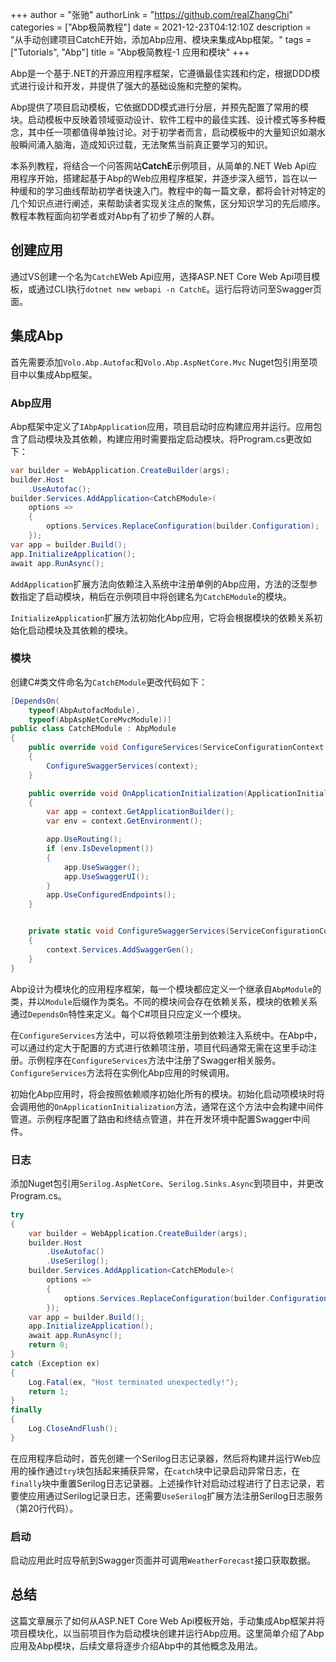 +++
author = "张驰"
authorLink = "https://github.com/realZhangChi"
categories = ["Abp极简教程"]
date = 2021-12-23T04:12:10Z
description = "从手动创建项目CatchE开始，添加Abp应用、模块来集成Abp框架。"
tags = ["Tutorials", "Abp"]
title = "Abp极简教程-1 应用和模块"
+++

Abp是一个基于.NET的开源应用程序框架，它遵循最佳实践和约定，根据DDD模式进行设计和开发，并提供了强大的基础设施和完整的架构。

Abp提供了项目启动模板，它依据DDD模式进行分层，并预先配置了常用的模块。启动模板中反映着领域驱动设计、软件工程中的最佳实践、设计模式等多种概念，其中任一项都值得单独讨论。对于初学者而言，启动模板中的大量知识如潮水般瞬间涌入脑海，造成知识过载，无法聚焦当前真正要学习的知识。

本系列教程，将结合一个问答网站**CatchE**示例项目，从简单的.NET Web Api应用程序开始，搭建起基于Abp的Web应用程序框架，并逐步深入细节，旨在以一种缓和的学习曲线帮助初学者快速入门。教程中的每一篇文章，都将会针对特定的几个知识点进行阐述，来帮助读者实现关注点的聚焦，区分知识学习的先后顺序。教程本教程面向初学者或对Abp有了初步了解的人群。

## 创建应用

通过VS创建一个名为`CatchE`Web Api应用，选择ASP.NET Core Web Api项目模板，或通过CLI执行`dotnet new webapi -n CatchE`。运行后将访问至Swagger页面。

## 集成Abp

首先需要添加`Volo.Abp.Autofac`和`Volo.Abp.AspNetCore.Mvc` Nuget包引用至项目中以集成Abp框架。

### Abp应用

Abp框架中定义了`IAbpApplication`应用，项目启动时应构建应用并运行。应用包含了启动模块及其依赖，构建应用时需要指定启动模块。将Program.cs更改如下：

```C#
var builder = WebApplication.CreateBuilder(args);
builder.Host
    .UseAutofac();
builder.Services.AddApplication<CatchEModule>(
    options =>
    {
        options.Services.ReplaceConfiguration(builder.Configuration);
    });
var app = builder.Build();
app.InitializeApplication();
await app.RunAsync();
```

`AddApplication`扩展方法向依赖注入系统中注册单例的Abp应用，方法的泛型参数指定了启动模块，稍后在示例项目中将创建名为`CatchEModule`的模块。

`InitializeApplication`扩展方法初始化Abp应用，它将会根据模块的依赖关系初始化启动模块及其依赖的模块。

### 模块

创建C#类文件命名为`CatchEModule`更改代码如下：

```C#
[DependsOn(
    typeof(AbpAutofacModule),
    typeof(AbpAspNetCoreMvcModule))]
public class CatchEModule : AbpModule
{
    public override void ConfigureServices(ServiceConfigurationContext context)
    {
        ConfigureSwaggerServices(context);
    }

    public override void OnApplicationInitialization(ApplicationInitializationContext context)
    {
        var app = context.GetApplicationBuilder();
        var env = context.GetEnvironment();

        app.UseRouting();
        if (env.IsDevelopment())
        {
            app.UseSwagger();
            app.UseSwaggerUI();
        }
        app.UseConfiguredEndpoints();
    }


    private static void ConfigureSwaggerServices(ServiceConfigurationContext context)
    {
        context.Services.AddSwaggerGen();
    }
}
```

Abp设计为模块化的应用程序框架，每一个模块都应定义一个继承自`AbpModule`的类，并以`Module`后缀作为类名。不同的模块间会存在依赖关系，模块的依赖关系通过`DependsOn`特性来定义。每个C#项目只应定义一个模块。

在`ConfigureServices`方法中，可以将依赖项注册到依赖注入系统中。在Abp中，可以通过约定大于配置的方式进行依赖项注册，项目代码通常无需在这里手动注册。示例程序在`ConfigureServices`方法中注册了Swagger相关服务。`ConfigureServices`方法将在实例化Abp应用的时候调用。

初始化Abp应用时，将会按照依赖顺序初始化所有的模块。初始化启动项模块时将会调用他的`OnApplicationInitialization`方法，通常在这个方法中会构建中间件管道。示例程序配置了路由和终结点管道，并在开发环境中配置Swagger中间件。

### 日志

添加Nuget包引用`Serilog.AspNetCore`、`Serilog.Sinks.Async`到项目中，并更改Program.cs。

```C#
try
{
    var builder = WebApplication.CreateBuilder(args);
    builder.Host
        .UseAutofac()
        .UseSerilog();
    builder.Services.AddApplication<CatchEModule>(
        options =>
        {
            options.Services.ReplaceConfiguration(builder.Configuration);
        });
    var app = builder.Build();
    app.InitializeApplication();
    await app.RunAsync();
    return 0;
}
catch (Exception ex)
{
    Log.Fatal(ex, "Host terminated unexpectedly!");
    return 1;
}
finally
{
    Log.CloseAndFlush();
}
```

在应用程序启动时，首先创建一个Serilog日志记录器，然后将构建并运行Web应用的操作通过`try`块包括起来捕获异常，在`catch`块中记录启动异常日志，在`finally`块中重置Serilog日志记录器。上述操作针对启动过程进行了日志记录，若要使应用通过Serilog记录日志，还需要`UseSerilog`扩展方法注册Serilog日志服务（第20行代码）。

### 启动

启动应用此时应导航到Swagger页面并可调用`WeatherForecast`接口获取数据。

## 总结

这篇文章展示了如何从ASP.NET Core Web Api模板开始，手动集成Abp框架并将项目模块化，以当前项目作为启动模块创建并运行Abp应用。这里简单介绍了Abp应用及Abp模块，后续文章将逐步介绍Abp中的其他概念及用法。
